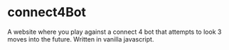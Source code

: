 # connect4Bot
A website where you play against a connect 4 bot that attempts to look 3 moves into the future. Written in vanilla javascript.
